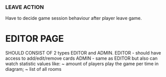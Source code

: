 ### LEAVE ACTION

Have to decide game session behaviour after player leave game.

# EDITOR PAGE

SHOULD CONSIST OF 2 types EDITOR and ADMIN.
EDITOR - should have access to add/edit/remove cards
ADMIN - same as EDITOR but also can watch statistic values like:
~ amount of players play the game per time in diagram;
~ list of all rooms
